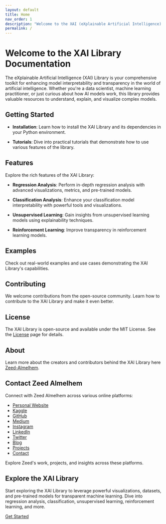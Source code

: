 ```yaml
---
layout: default
title: Home
nav_order: 1
description: "Welcome to the XAI (eXplainable Artificial Intelligence) Library Documentation. Explore our comprehensive toolkit for enhancing model interpretability and transparency."
permalink: /
---
```


# Welcome to the XAI Library Documentation

The eXplainable Artificial Intelligence (XAI) Library is your comprehensive toolkit for enhancing model interpretability and transparency in the world of artificial intelligence. Whether you're a data scientist, machine learning practitioner, or just curious about how AI models work, this library provides valuable resources to understand, explain, and visualize complex models.

## Getting Started

- **Installation**: Learn how to install the XAI Library and its dependencies in your Python environment.

- **Tutorials**: Dive into practical tutorials that demonstrate how to use various features of the library.

## Features

Explore the rich features of the XAI Library:

- **Regression Analysis**: Perform in-depth regression analysis with advanced visualizations, metrics, and pre-trained models.

- **Classification Analysis**: Enhance your classification model interpretability with powerful tools and visualizations.

- **Unsupervised Learning**: Gain insights from unsupervised learning models using explainability techniques.

- **Reinforcement Learning**: Improve transparency in reinforcement learning models.

## Examples

Check out real-world examples and use cases demonstrating the XAI Library's capabilities.

## Contributing

We welcome contributions from the open-source community. Learn how to contribute to the XAI Library and make it even better.

## License

The XAI Library is open-source and available under the MIT License. See the [License](./LICENSE) page for details.

## About

Learn more about the creators and contributors behind the XAI Library here [Zeed-Almelhem](https://www.zeed-almelhem.com/).

## Contact Zeed Almelhem

Connect with Zeed Almelhem across various online platforms:

- [Personal Website](https://www.zeed-almelhem.com/)
- [Kaggle](https://www.kaggle.com/zeeda1melhem)
- [GitHub](https://github.com/Zeed-Almelhem)
- [Medium](https://medium.com/@zeed.almelhem)
- [Instagram](https://www.instagram.com/zeed_almelhem/)
- [LinkedIn](https://www.linkedin.com/in/zeed-almelhem)
- [Twitter](https://twitter.com/Zeed_almelhem)
- [Blog](https://www.zeed-almelhem.com/blog)
- [Projects](https://www.zeed-almelhem.com/projects)
- [Contact](https://www.zeed-almelhem.com/contact)

Explore Zeed's work, projects, and insights across these platforms.

## Explore the XAI Library

Start exploring the XAI Library to leverage powerful visualizations, datasets, and pre-trained models for transparent machine learning. Dive into regression analysis, classification, unsupervised learning, reinforcement learning, and more.

[Get Started](./getting_started.md)
